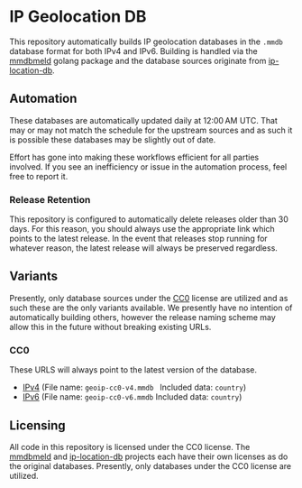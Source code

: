 
# IP Geolocation DB

This repository automatically builds IP geolocation databases in the `.mmdb` database format for both IPv4 and IPv6.
Building is handled via the [mmdbmeld](https://github.com/safing/mmdbmeld) golang package and the database sources originate from [ip-location-db](https://github.com/sapics/ip-location-db).

## Automation

These databases are automatically updated daily at 12:00 AM UTC. That may or may not match the schedule for the upstream sources and as such it is possible these databases may be slightly out of date.

Effort has gone into making these workflows efficient for all parties involved. If you see an inefficiency or issue in the automation process, feel free to report it.

### Release Retention

This repository is configured to automatically delete releases older than 30 days. For this reason, you should always use the appropriate link which points to the latest release. In the event that releases stop running for whatever reason, the latest release will always be preserved regardless.

## Variants

Presently, only database sources under the [CC0](https://creativecommons.org/publicdomain/zero/1.0/) license are utilized and as such these are the only variants available. We presently have no intention of automatically building others, however the release naming scheme may allow this in the future without breaking existing URLs.

### CC0

These URLS will always point to the latest version of the database.
- [IPv4](https://github.com/HostByBelle/IP-Geolocation-DB/releases/latest/download/geoip-cc0-v4.mmdb) (File name: `geoip-cc0-v4.mmdb ` Included data: `country`)
- [IPv6](https://github.com/HostByBelle/IP-Geolocation-DB/releases/latest/download/geoip-cc0-v6.mmdb) (File name: `geoip-cc0-v6.mmdb` Included data: `country`)

## Licensing

All code in this repository is licensed under the CC0 license. The [mmdbmeld](https://github.com/safing/mmdbmeld) and [ip-location-db](https://github.com/sapics/ip-location-db) projects each have their own licenses as do the original databases. Presently, only databases under the CC0 license are utilized.
